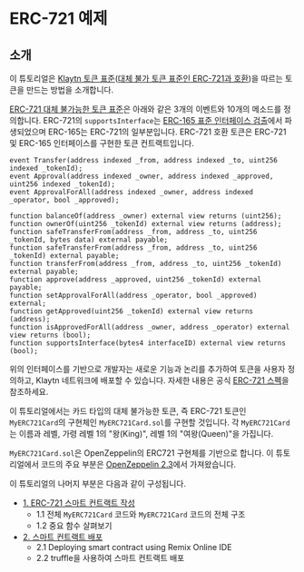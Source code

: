 # ERC-721 예제 <a id="erc-721-example"></a>

## 소개 <a id="introduction"></a>

이 튜토리얼은 [Klaytn 토큰 표준](../../token-standard.md)([대체 불가 토큰 표준인 ERC-721과 호환](../../token-standard.md#non-fungible-token-standard-kip-17))을 따르는 토큰을 만드는 방법을 소개합니다.

[ERC-721 대체 불가능한 토큰 표준](https://eips.ethereum.org/EIPS/eip-721)은 아래와 같은 3개의 이벤트와 10개의 메소드를 정의합니다. ERC-721의 `supportsInterface`는 [ERC-165 표준 인터페이스 검출](https://eips.ethereum.org/EIPS/eip-165)에서 파생되었으며 ERC-165는 ERC-721의 일부분입니다. ERC-721 호환 토큰은 ERC-721 및 ERC-165 인터페이스를 구현한 토큰 컨트랙트입니다.

```solidity
event Transfer(address indexed _from, address indexed _to, uint256 indexed _tokenId);
event Approval(address indexed _owner, address indexed _approved, uint256 indexed _tokenId);
event ApprovalForAll(address indexed _owner, address indexed _operator, bool _approved);

function balanceOf(address _owner) external view returns (uint256);
function ownerOf(uint256 _tokenId) external view returns (address);
function safeTransferFrom(address _from, address _to, uint256 _tokenId, bytes data) external payable;
function safeTransferFrom(address _from, address _to, uint256 _tokenId) external payable;
function transferFrom(address _from, address _to, uint256 _tokenId) external payable;
function approve(address _approved, uint256 _tokenId) external payable;
function setApprovalForAll(address _operator, bool _approved) external;
function getApproved(uint256 _tokenId) external view returns (address);
function isApprovedForAll(address _owner, address _operator) external view returns (bool);
function supportsInterface(bytes4 interfaceID) external view returns (bool);
```

위의 인터페이스를 기반으로 개발자는 새로운 기능과 논리를 추가하여 토큰을 사용자 정의하고, Klaytn 네트워크에 배포할 수 있습니다. 자세한 내용은 공식 [ERC-721 스펙](https://eips.ethereum.org/EIPS/eip-721)을 참조하세요.

이 튜토리얼에서는 카드 타입의 대체 불가능한 토큰, 즉 ERC-721 토큰인 `MyERC721Card`의 구현체인 `MyERC721Card.sol`를 구현할 것입니다. 각 `MyERC721Card`는 이름과 레벨, 가령 레벨 1의 "왕(King)", 레벨 1의 "여왕(Queen)"을 가집니다.

`MyERC721Card.sol`은 OpenZeppelin의 ERC721 구현체를 기반으로 합니다. 이 튜토리얼에서 코드의 주요 부분은 [OpenZeppelin 2.3](https://github.com/OpenZeppelin/openzeppelin-solidity/releases/tag/v2.3.0)에서 가져왔습니다.

이 튜토리얼의 나머지 부분은 다음과 같이 구성됩니다.

* [1. ERC-721 스마트 컨트랙트 작성](./1-erc721.md)
  - 1.1 전체 `MyERC721Card` 코드와 `MyERC721Card` 코드의 전체 구조
  - 1.2 중요 함수 살펴보기
* [2. 스마트 컨트랙트 배포](./2-erc721.md)
  - 2.1 Deploying smart contract using Remix Online IDE
  - 2.2 truffle을 사용하여 스마트 컨트랙트 배포

